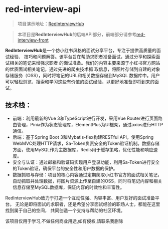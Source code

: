 # red-interview-api

> 项目演示地址：[RedInterviewHub](https://redinterview.yjxw.win/)

> 本项目是**RedInterviewHub**的后端API部分，前端部分请参考[red-interview-front](https://github.com/Little-Drummer/red-interview-front)

**RedInterviewHub**是一个仿小红书风格的面试分享平台，专注于提供高质量的面试经验、
技巧和问题解答。该平台旨在帮助求职者准备面试，通过分享和探索面试相关的笔记来增强求职者
的面试准备。我们的内容主要来源于小红书官方网站的优质面试相关笔记，通过先进的爬虫技术抓
取信息，将图片存储到自建的对象存储服务（OSS），同时将笔记的URL和相关数据存储到MySQL
数据库中。用户可以轻松浏览、搜索和学习这些有价值的面试经验，以更好地准备即将到来的面试。

## 技术栈：

- 前端：利用最新的Vue 3和TypeScript进行开发，采用Vue Router进行页面路由管理，Pinia作为状态管理库，ElementPlus为UI框架，通过axios进行HTTP通信。
- 后端：基于Spring Boot 3和Mybatis-flex构建RESTful API，使用Spring WebMVC处理HTTP请求，Sa-Token负责安全的Token验证机制。数据存储方面，使用MySQL作为主数据库，Redis用于缓存策略，优化性能和响应速度。
- 安全与认证：通过邮箱和验证码实现用户登录功能，利用Sa-Token进行安全的Token验证，确保平台的安全性和用户数据的保护。
- 数据抓取与存储：项目的核心内容通过定期爬取小红书官方的面试相关笔记，自动抓取并处理数据，将图片资源上传至自建的OSS，同时将笔记内容和相关信息存储至MySQL数据库，保证内容的时效性和丰富性。

RedInterviewHub致力于打造一个互动性强、内容丰富、用户友好的面试准备平台。
无论是即将面试的求职者，还是希望分享面试经验的职场人士，都能在这里找到属于自己的空间，
共同创造一个支持与帮助的社区环境。









该项目仅用于学习,不做任何商业用途,如有侵权,请联系我删除
